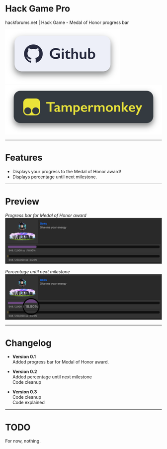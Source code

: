 # Hack Game Pro
 hackforums.net | Hack Game - Medal of Honor progress bar

 ![Github](imgs/btn1.svg?raw=true "Github") ![tampermonkey](imgs/btn2.svg?raw=true "Tampermonkey")

 ---

# Features

-	Displays your progress to the Medal of Honor award!
-	Displays percentage until next milestone.


 ---

# Preview

*Progress bar for Medal of Honor award*
![Preview2](imgs/preview2.png?raw=true "Preview2")

*Percentage until next milestone*
![Preview](imgs/preview.png?raw=true "Preview")

---

# Changelog
-	**Version 0.1**\
	Added progress bar for Medal of Honor award.

-	**Version 0.2**\
	Added percentage until next milestone\
	Code cleanup

-	**Version 0.3**\
	Code cleanup\
	Code explained

---

# TODO

For now, nothing.
